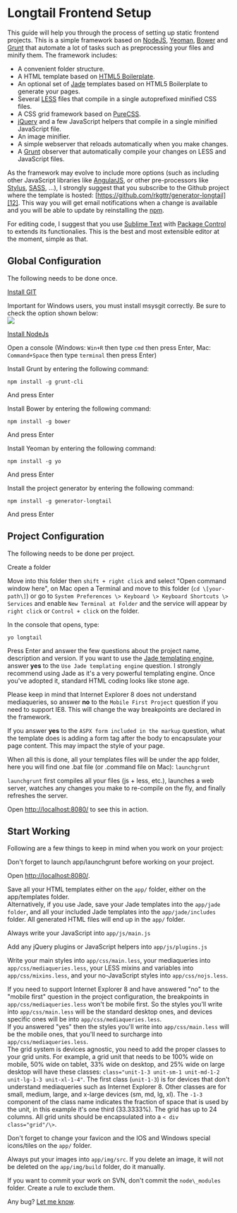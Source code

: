 # Longtail Frontend Setup 

This guide will help you through the process of setting up static frontend projects. This is a simple framework based on [NodeJS][0], [Yeoman][1], [Bower][2] and [Grunt][3] that automate a lot of tasks such as preprocessing your files and minify them. The framework includes:

* A convenient folder structure.
* A HTML template based on [HTML5 Boilerplate][4].
* An optional set of [Jade][5] templates based on HTML5 Boilerplate to generate your pages.
* Several [LESS][6] files that compile in a single autoprefixed minified CSS files.
* A CSS grid framework based on [PureCSS][7].
* [jQuery][8] and a few JavaScript helpers that compile in a single minified JavaScript file.
* An image minifier.
* A simple webserver that reloads automatically when you make changes.
* A [Grunt][3] observer that automatically compile your changes on LESS and JavaScript files.

As the framework may evolve to include more options (such as including other JavaScript libraries like [AngularJS][9], or other pre-processors like [Stylus][10], [SASS][11], ...), I strongly suggest that you subscribe to the Github project where the template is hosted: [https://github.com/rkgttr/generator-longtail][12]. This way you will get email notifications when a change is available and you will be able to update by reinstalling the [npm][13].

For editing code, I suggest that you use [Sublime Text][14] with [Package Control][15] to extends its functionalies. This is the best and most extensible editor at the moment, simple as that.

## Global Configuration

The following needs to be done once.

[Install GIT][16]  

Important for Windows users, you must install msysgit correctly. Be sure to check the option shown below:  
![](http://demo.longtail.com.au/frontend/img/build/mysgit.png)

[Install NodeJs][0]

Open a console (Windows: `Win+R` then type `cmd` then press Enter, Mac: `Command+Space` then type `terminal` then press Enter)

Install Grunt by entering the following command:

    npm install -g grunt-cli

 And press Enter

Install Bower by entering the following command:

    npm install -g bower

 And press Enter

Install Yeoman by entering the following command:

    npm install -g yo

 And press Enter

Install the project generator by entering the following command:

    npm install -g generator-longtail

And press Enter

## Project Configuration

The following needs to be done per project.


Create a folder


Move into this folder then `shift + right click` and select "Open command window here", on Mac open a Terminal and move to this folder (`cd \[your-path\]`) or go to `System Preferences \> Keyboard \> Keyboard Shortcuts \> Services` and enable `New Terminal at Folder` and the service will appear by `right click` or `Control + click` on the folder.


In the console that opens, type:

	yo longtail

Press Enter and answer the few questions about the project name, description and version. If you want to use the [Jade templating engine][5], answer **yes** to the `Use Jade templating engine` question. I strongly recommend using Jade as it's a very powerful templating engine. Once you've adopted it, standard HTML coding looks like stone age.

Please keep in mind that Internet Explorer 8 does not understand mediaqueries, so answer **no** to the `Mobile First Project` question if you need to support IE8\. This will change the way breakpoints are declared in the framework.

If you answer **yes** to the `ASPX form included in the markup` question, what the template does is adding a form tag after the body to encapsulate your page content. This may impact the style of your page.

When all this is done, all your templates files will be under the app folder, here you will find one .bat file (or .command file on Mac): `launchgrunt`

`launchgrunt` first compiles all your files (js + less, etc.), launches a web server, watches any changes you make to re-compile on the fly, and finally refreshes the server.

Open [http://localhost:8080/][17] to see this in action.

## Start Working

Following are a few things to keep in mind when you work on your project:


Don't forget to launch app/launchgrunt before working on your project.

Open [http://localhost:8080/][17].

Save all your HTML templates either on the `app/` folder, either on the app/templates folder.  
Alternatively, if you use Jade, save your Jade templates into the `app/jade folder`, and all your included Jade templates into the `app/jade/includes` folder. All generated HTML files will end up in the `app/` folder.

Always write your JavaScript into `app/js/main.js`

Add any jQuery plugins or JavaScript helpers into `app/js/plugins.js`

Write your main styles into `app/css/main.less`, your mediaqueries into `app/css/mediaqueries.less`, your LESS mixins and variables into `app/css/mixins.less`, and your no-JavaScript styles into `app/css/nojs.less`.

If you need to support Internet Explorer 8 and have answered "no" to the "mobile first" question in the project configuration, the breakpoints in `app/css/mediaqueries.less` won't be mobile first. So the styles you'll write into `app/css/main.less` will be the standard desktop ones, and devices specific ones will be into `app/css/mediaqueries.less`.  
If you answered "yes" then the styles you'll write into `app/css/main.less` will be the mobile ones, that you'll need to surcharge into `app/css/mediaqueries.less`.  
The grid system is devices agnostic, you need to add the proper classes to your grid units. For example, a grid unit that needs to be 100% wide on mobile, 50% wide on tablet, 33% wide on desktop, and 25% wide on large desktop will have these classes: `class="unit-1-3 unit-sm-1 unit-md-1-2 unit-lg-1-3 unit-xl-1-4"`. The first class (`unit-1-3`) is for devices that don't understand mediaqueries such as Internet Explorer 8\. Other classes are for small, medium, large, and x-large devices (sm, md, lg, xl). The `-1-3` component of the class name indicates the fraction of space that is used by the unit, in this example it's one third (33.3333%). The grid has up to 24 columns. All grid units should be encapsulated into a `< div class="grid"/\>`.

Don't forget to change your favicon and the IOS and Windows special icons/tiles on the `app/` folder.

Always put your images into `app/img/src`. If you delete an image, it will not be deleted on the `app/img/build` folder, do it manually.

If you want to commit your work on SVN, don't commit the `node\_modules` folder. Create a rule to exclude them.

Any bug? [Let me know][18].


[0]: http://nodejs.org/
[1]: http://yeoman.io/
[2]: http://bower.io/
[3]: http://gruntjs.com/
[4]: http://html5boilerplate.com/
[5]: http://jade-lang.com/
[6]: http://lesscss.org/
[7]: http://purecss.io/
[8]: https://jquery.org/
[9]: https://angularjs.org/
[10]: http://learnboost.github.io/stylus/
[11]: http://sass-lang.com/
[12]: https://github.com/rkgttr/generator-longtail
[13]: #npm
[14]: http://www.sublimetext.com/2
[15]: https://sublime.wbond.net/
[16]: http://git-scm.com/downloads
[17]: http://localhost:8080/
[18]: mailto:eguittiere@longtail.com.au

